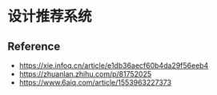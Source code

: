 
# 设计推荐系统



## Reference
- https://xie.infoq.cn/article/e1db36aecf60b4da29f56eeb4
- https://zhuanlan.zhihu.com/p/81752025
- https://www.6aiq.com/article/1553963227373
